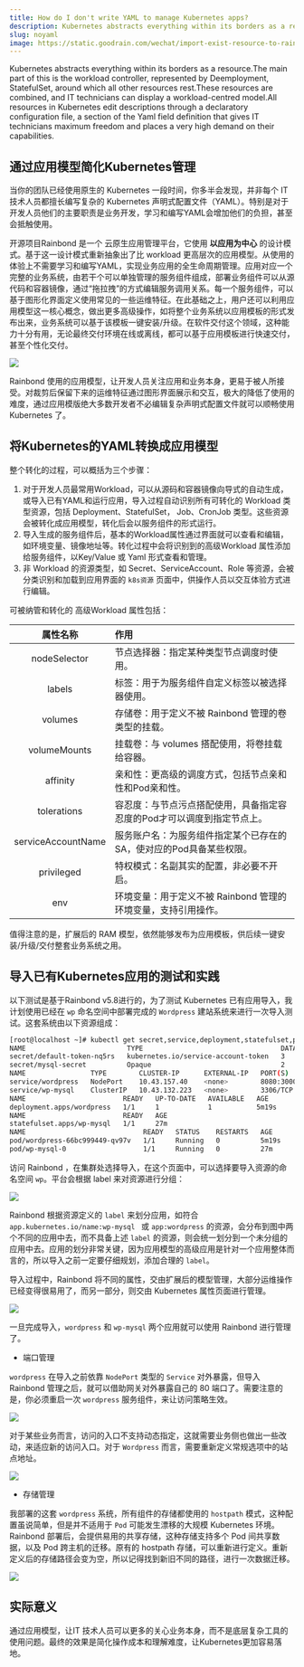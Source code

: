 ```yaml
---
title: How do I don't write YAML to manage Kubernetes apps?
description: Kubernetes abstracts everything within its borders as a resource.The main part of this is the workload controller, represented by Deemployment, StatefulSet, around which all other resources revolve around these major resources
slug: noyaml
image: https://static.goodrain.com/wechat/import-exist-resource-to-rainbond/import-exist-resource-to-rainbond-1.png
---
```


Kubernetes abstracts everything within its borders as a resource.The main part of this is the workload controller, represented by Deemployment, StatefulSet, around which all other resources rest.These resources are combined, and IT technicians can display a workload-centred model.All resources in Kubernetes edit descriptions through a declaratory configuration file, a section of the Yaml field definition that gives IT technicians maximum freedom and places a very high demand on their capabilities.

<!--truncate-->

## 通过应用模型简化Kubernetes管理

当你的团队已经使用原生的 Kubernetes 一段时间，你多半会发现，并非每个 IT 技术人员都擅长编写复杂的 Kubernetes 声明式配置文件（YAML）。特别是对于开发人员他们的主要职责是业务开发，学习和编写YAML会增加他们的负担，甚至会抵触使用。

开源项目Rainbond 是一个 云原生应用管理平台，它使用 **以应用为中心** 的设计模式。基于这一设计模式重新抽象出了比 workload 更高层次的应用模型。从使用的体验上不需要学习和编写YAML，实现业务应用的全生命周期管理。应用对应一个完整的业务系统，由若干个可以单独管理的服务组件组成，部署业务组件可以从源代码和容器镜像，通过“拖拉拽”的方式编辑服务调用关系。每一个服务组件，可以基于图形化界面定义使用常见的一些运维特征。在此基础之上，用户还可以利用应用模型这一核心概念，做出更多高级操作，如将整个业务系统以应用模板的形式发布出来，业务系统可以基于该模板一键安装/升级。在软件交付这个领域，这种能力十分有用，无论最终交付环境在线或离线，都可以基于应用模板进行快速交付，甚至个性化交付。

![](https://static.goodrain.com/wechat/import-exist-resource-to-rainbond/import-exist-resource-to-rainbond-1.png)

Rainbond 使用的应用模型，让开发人员关注应用和业务本身，更易于被人所接受。对裁剪后保留下来的运维特征通过图形界面展示和交互，极大的降低了使用的难度，通过应用模版绝大多数开发者不必编辑复杂声明式配置文件就可以顺畅使用 Kubernetes 了。

## 将Kubernetes的YAML转换成应用模型

整个转化的过程，可以概括为三个步骤：

1. 对于开发人员最常用Workload，可以从源码和容器镜像向导式的自动生成，或导入已有YAML和运行应用，导入过程自动识别所有可转化的 Workload 类型资源，包括 Deployment、StatefulSet， Job、CronJob 类型。这些资源会被转化成应用模型，转化后会以服务组件的形式运行。
2. 导入生成的服务组件后，基本的Workload属性通过界面就可以查看和编辑，如环境变量、镜像地址等。转化过程中会将识别到的高级Workload 属性添加给服务组件，以Key/Value 或 Yaml 形式查看和管理。
3. 非 Workload 的资源类型，如 Secret、ServiceAccount、Role 等资源，会被分类识别和加载到应用界面的 `k8s资源` 页面中，供操作人员以交互体验方式进行编辑。

可被纳管和转化的 高级Workload 属性包括：

|        属性名称        | 作用                                    |
| :----------------: | :------------------------------------ |
|    nodeSelector    | 节点选择器：指定某种类型节点调度时使用。                  |
|       labels       | 标签：用于为服务组件自定义标签以被选择器使用。               |
|       volumes      | 存储卷：用于定义不被 Rainbond 管理的卷类型的挂载。        |
|    volumeMounts    | 挂载卷：与 volumes 搭配使用，将卷挂载给容器。           |
|      affinity      | 亲和性：更高级的调度方式，包括节点亲和性和Pod亲和性。          |
|     tolerations    | 容忍度：与节点污点搭配使用，具备指定容忍度的Pod才可以调度到指定节点上。 |
| serviceAccountName | 服务账户名：为服务组件指定某个已存在的SA，使对应的Pod具备某些权限。  |
|     privileged     | 特权模式：名副其实的配置，非必要不开启。                  |
|         env        | 环境变量：用于定义不被 Rainbond 管理的环境变量，支持引用操作。  |

值得注意的是，扩展后的 RAM 模型，依然能够发布为应用模板，供后续一键安装/升级/交付整套业务系统之用。

## 导入已有Kubernetes应用的测试和实践

以下测试是基于Rainbond v5.8进行的，为了测试 Kubernetes 已有应用导入，我计划使用已经在 `wp` 命名空间中部署完成的 `Wordpress` 建站系统来进行一次导入测试。这套系统由以下资源组成：

```bash
[root@localhost ~]# kubectl get secret,service,deployment,statefulset,pod -n wp
NAME                         TYPE                                  DATA   AGE
secret/default-token-nq5rs   kubernetes.io/service-account-token   3      27m
secret/mysql-secret          Opaque                                2      27m
NAME                TYPE        CLUSTER-IP      EXTERNAL-IP   PORT(S)          AGE
service/wordpress   NodePort    10.43.157.40    <none>        8080:30001/TCP   5m19s
service/wp-mysql    ClusterIP   10.43.132.223   <none>        3306/TCP         27m
NAME                        READY   UP-TO-DATE   AVAILABLE   AGE
deployment.apps/wordpress   1/1     1            1           5m19s
NAME                        READY   AGE
statefulset.apps/wp-mysql   1/1     27m
NAME                             READY   STATUS    RESTARTS   AGE
pod/wordpress-66bc999449-qv97v   1/1     Running   0          5m19s
pod/wp-mysql-0                   1/1     Running   0          27m
```

访问 Rainbond ，在集群处选择导入，在这个页面中，可以选择要导入资源的命名空间 `wp`。平台会根据 label 来对资源进行分组：

![](https://static.goodrain.com/wechat/import-exist-resource-to-rainbond/import-exist-resource-to-rainbond-3.png)

Rainbond 根据资源定义的 `label` 来划分应用，如符合 `app.kubernetes.io/name:wp-mysql ` 或  `app:wordpress` 的资源，会分布到图中两个不同的应用中去，而不具备上述 `label` 的资源，则会统一划分到一个未分组的应用中去。应用的划分非常关键，因为应用模型的高级应用是针对一个应用整体而言的，所以导入之前一定要仔细规划，添加合理的 `label`。

导入过程中，Rainbond 将不同的属性，交由扩展后的模型管理，大部分运维操作已经变得很易用了，而另一部分，则交由 Kubernetes 属性页面进行管理。

![](https://static.goodrain.com/wechat/import-exist-resource-to-rainbond/import-exist-resource-to-rainbond-2.png)

一旦完成导入，`wordpress` 和 `wp-mysql` 两个应用就可以使用 Rainbond 进行管理了。

- 端口管理

`wordpress` 在导入之前依靠 `NodePort` 类型的 `Service` 对外暴露，但导入 Rainbond 管理之后，就可以借助网关对外暴露自己的 80 端口了。需要注意的是，你必须重启一次 `wordpress` 服务组件，来让访问策略生效。

![](https://static.goodrain.com/wechat/import-exist-resource-to-rainbond/import-exist-resource-to-rainbond-4.png)

对于某些业务而言，访问的入口不支持动态指定，这就需要业务侧也做出一些改动，来适应新的访问入口。对于 `Wordpress` 而言，需要重新定义常规选项中的站点地址。

![](https://static.goodrain.com/wechat/import-exist-resource-to-rainbond/import-exist-resource-to-rainbond-5.png)

- 存储管理

我部署的这套 `wordpress` 系统，所有组件的存储都使用的 `hostpath` 模式，这种配置虽说简单，但是并不适用于 `Pod` 可能发生漂移的大规模 Kubernetes 环境。Rainbond 部署后，会提供易用的共享存储，这种存储支持多个 Pod 间共享数据，以及 Pod 跨主机的迁移。原有的 hostpath 存储，可以重新进行定义。重新定义后的存储路径会变为空，所以记得找到新旧不同的路径，进行一次数据迁移。

![](https://static.goodrain.com/wechat/import-exist-resource-to-rainbond/import-exist-resource-to-rainbond-6.png)

## 实际意义

通过应用模型，让IT 技术人员可以更多的关心业务本身，而不是底层复杂工具的使用问题。最终的效果是简化操作成本和理解难度，让Kubernetes更加容易落地。
